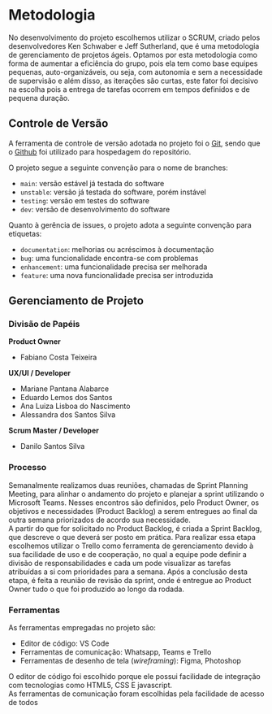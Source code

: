 
# Metodologia
  
No desenvolvimento do projeto escolhemos utilizar o SCRUM, criado pelos desenvolvedores Ken Schwaber e Jeff Sutherland, que é uma metodologia de gerenciamento de projetos ágeis. Optamos por esta metodologia como forma de aumentar a eficiência do grupo, pois ela tem como base equipes pequenas, auto-organizáveis, ou seja, com autonomia e sem a necessidade de supervisão e além disso, as iterações são curtas, este fator foi decisivo na escolha pois a entrega de tarefas ocorrem em tempos definidos e de pequena duração.

## Controle de Versão

A ferramenta de controle de versão adotada no projeto foi o
[Git](https://git-scm.com/), sendo que o [Github](https://github.com)
foi utilizado para hospedagem do repositório.

O projeto segue a seguinte convenção para o nome de branches:

- `main`: versão estável já testada do software
- `unstable`: versão já testada do software, porém instável
- `testing`: versão em testes do software
- `dev`: versão de desenvolvimento do software

Quanto à gerência de issues, o projeto adota a seguinte convenção para
etiquetas:

- `documentation`: melhorias ou acréscimos à documentação
- `bug`: uma funcionalidade encontra-se com problemas
- `enhancement`: uma funcionalidade precisa ser melhorada
- `feature`: uma nova funcionalidade precisa ser introduzida

## Gerenciamento de Projeto

### Divisão de Papéis

**Product Owner**
- Fabiano Costa Teixeira

**UX/UI / Developer**
- Mariane Pantana Alabarce
- Eduardo Lemos dos Santos 
- Ana Luiza Lisboa do Nascimento
- Alessandra dos Santos Silva

**Scrum Master / Developer**
- Danilo Santos Silva

### Processo

Semanalmente realizamos duas reuniões, chamadas de Sprint Planning Meeting, para alinhar o andamento do projeto e planejar a sprint utilizando o Microsoft Teams. Nesses encontros são definidos, pelo Product Owner, os objetivos e necessidades (Product Backlog) a serem entregues ao final da outra semana priorizados de acordo sua necessidade.   
A partir do que for solicitado no Product Backlog, é criada a Sprint Backlog, que descreve o que deverá ser posto em prática. Para realizar essa etapa escolhemos utilizar o Trello como ferramenta de gerenciamento devido à sua facilidade de uso e de cooperação, no qual a equipe pode definir a divisão de responsabilidades e cada um pode visualizar as tarefas atribuídas a si com prioridades para a semana. Após a conclusão desta etapa, é feita a reunião de revisão da sprint, onde é entregue ao Product Owner tudo o que foi produzido ao longo da rodada.

 
### Ferramentas

As ferramentas empregadas no projeto são:

- Editor de código: VS Code
- Ferramentas de comunicação: Whatsapp, Teams e Trello
- Ferramentas de desenho de tela (_wireframing_): Figma, Photoshop

O editor de código foi escolhido porque ele possui facilidade de integração com tecnologias como HTML5, CSS E javascript.  
As ferramentas de comunicação foram escolhidas pela facilidade de acesso de todos
